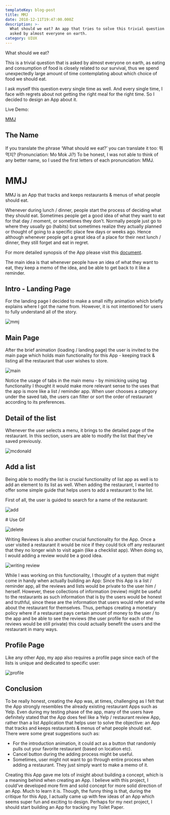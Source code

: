 ```yaml
---
templateKey: blog-post
title: MMJ
date: 2018-12-11T19:47:00.000Z
description: >-
  What should we eat? An app that tries to solve this trivial question that is
  asked by almost everyone on earth.
category: UIUX
---
```

What should we eat?

This is a trivial question that is asked by almost everyone on earth, as eating and consumption of food is closely related to our survival, thus we spend unexpectedly large amount of time contemplating about which choice of food we should eat.

I ask myself this question every single time as well. And every single time, I face with regrets about not getting the right meal for the right time. So I decided to design an App about it.

Live Demo:

[MMJ](https://projects.invisionapp.com/prototype/MMJ-cjpkczk4c000g3y01q8pwotzq/play/9227e1bd)

## The Name

If you translate the phrase ‘What should we eat?’ you can translate it too: 뭐 먹지? (Pronunciation: Mo Mok Ji?) To be honest, I was not able to think of any better name, so I used the first letters of each pronunciation: MMJ. 

# MMJ

MMJ is an App that tracks and keeps restaurants & menus of what people should eat. 

Whenever during lunch / dinner, people start the process of deciding what they should eat. Sometimes people get a good idea of what they want to eat for that day / moment, or sometimes they don’t. Normally people just go to where they usually go (habits) but sometimes realize they actually planned or thought of going to a specific place few days or weeks ago. Hence although whenever people get a great idea of a place for their next lunch / dinner, they still forget and eat in regret.

For more detailed synopsis of the App please visit this [document](https://docs.google.com/document/d/1tSzl7z2-0EA_flZrHiSmesY79wxdje1w2cKcmb_XnUU/edit?usp=sharing).

The main idea is that whenever people have an idea of what they want to eat, they keep a memo of the idea, and be able to get back to it like a reminder.

## Intro - Landing Page

For the landing page I decided to make a small nifty animation which briefly explains where I got the name from. However, it is not intentioned for users to fully understand all of the story.

![mmj](/img/landing-page-01.jpg "mmj")

## Main Page

After the brief animation (loading / landing page) the user is invited to the main page which holds main functionality for this App - keeping track & listing all the restaurant that user wishes to store.

![main](/img/main-2.jpg "main")

Notice the usage of tabs in the main menu - by mimicking using tag functionality I thought it would make more relevant sense to the uses that the app is more like a list / reminder app. When user chooses a category under the saved tab, the users can filter or sort the order of restaurant according to its preferences.

## Detail of the list 

Whenever the user selects a menu, it brings to the detailed page of the restaurant. In this section, users are able to modify the list that they’ve saved previously.

![mcdonald](/img/list-detail-1.jpg "mcdonald")

## Add a list

Being able to modify the list is crucial functionality of list app as well is to add an element to its list as well. When adding the restaurant, I wanted to offer some simple guide that helps users to add a restaurant to the list.

First of all, the user is guided to search for a name of the restaurant:

![add](/img/screen-shot-2019-02-25-at-2.02.36-pm.png "add")

\# Use Gif

![delete](/img/main-6.jpg "delete")

Writing Reviews is also another crucial functionality for the App. Once a user visited a restaurant it would be nice if they could tick off any restaurant that they no longer wish to visit again (like a checklist app). When doing so, I would adding a review would be a good idea.

![writing review](/img/writing-review-1.jpg "writing review")

While I was working on this functionality, I thought of a system that might come in handy when actually building an App: Since this App is a list / reminder app, all the reviews and lists would be private to the user him / herself. However, these collections of information (review) might be useful to the restaurants as such information that is by the users would be honest and truthful, since these are the information that users would refer and write about the restaurant for themselves. Thus, perhaps creating a monetary policy where if a restaurant pays certain amount of money to the user / to the app and be able to see the reviews (the user profile for each of the reviews would be still private) this could actually benefit the users and the restaurant in many ways.

## Profile Page

Like any other App, my app also requires a profile page since each of the lists is unique and dedicated to specific user:

![profile](/img/profile-1.jpg "profile")

## Conclusion

To be really honest, creating the App was, at times, challenging as I felt that the App strongly resembles the already existing restaurant Apps such as Yelp. Even during my testing phase of the app, many of the users have definitely stated that the App does feel like a Yelp / restaurant review App, rather than a list Application that helps user to solve the objective: an App that tracks and keeps restaurants & menus of what people should eat. There were some great suggestions such as:

* For the introduction animation, it could act as a button that randomly pulls out your favorite restaurant (based on location etc).
* Cancel button during the adding process might be useful.
* Sometimes, user might not want to go through entire process when adding a restaurant. They just simply want to make a memo of it.

Creating this App gave me lots of insight about building a concept, which is a meaning behind when creating an App. I believe with this project, I could’ve developed more firm and solid concept for more solid direction of an App. Much to learn it is. Though, the funny thing is that, during the critique for this App, I actually came up with few ideas of an App which seems super fun and exciting to design. Perhaps for my next project, I should start building an App for tracking my Toilet Paper.
